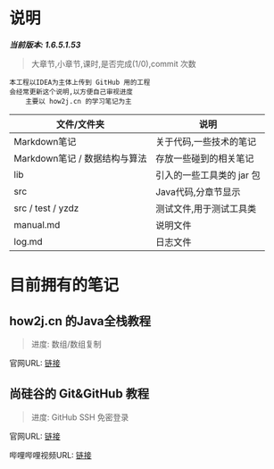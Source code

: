 # 说明

***当前版本: 1.6.5.1.53***
> 大章节,小章节,课时,是否完成(1/0),commit 次数

```text
本工程以IDEA为主体上传到 GitHub 用的工程
会经常更新这个说明,以方便自己审视进度
    主要以 how2j.cn 的学习笔记为主
```

| 文件/文件夹 | 说明 |
|---|---|
| Markdown笔记 | 关于代码,一些技术的笔记 |
| Markdown笔记 / 数据结构与算法 | 存放一些碰到的相关笔记 |
| lib | 引入的一些工具类的 jar 包 |
| src | Java代码,分章节显示 |
| src / test / yzdz | 测试文件,用于测试工具类 |
| manual.md | 说明文件 |
| log.md | 日志文件 |

# 目前拥有的笔记

## how2j.cn 的Java全栈教程
> 进度: 数组/数组复制

官网URL: [链接](https://www.how2j.cn/)

## 尚硅谷的 Git&GitHub 教程
> 进度: GitHub SSH 免密登录

官网URL: [链接](http://www.atguigu.com/)

哔哩哔哩视频URL: [链接](https://www.bilibili.com/video/av24441039?from=search&seid=1443581922472429623)